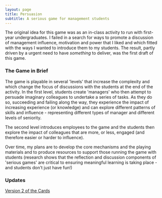 ```yaml
---
layout: page
title: Persuasion
subtitle: A serious game for management students
---
```


The original idea for this game was as an in-class activity to run with first-year undergraduates. I failed in a search for ways to promote a discussion of management influence, motivation and power that I liked and which fitted with the ways I wanted to introduce them to my students. The result, partly driven by a urgent need to have *something* to deliver, was the first draft of this game.

### The Game in Brief

The game is playable in several 'levels' that increase the complexity and which change the focus of discussions with the students at the end of the activity. In the first level, students create 'managers' who then attempt to persuade imaginary colleagues to undertake a series of tasks. As they do so, succeeding and failing along the way, they experience the impact of increasing experience (or knowledge) and can explore different patterns of skills and influence - representing different types of manager and different levels of seniority.

The second level introduces employees to the game and the students then explore the impact of colleagues that are more, or less, engaged (and therefore easier or harder to influence).

Over time, my plans are to develop the core mechanisms and the playing materials and to produce resources to support those running the game with students (research shows that the reflection and discussion components of 'serious games' are critical to ensuring meaningful learning is taking place - and students don't just have fun!)

### Updates

[Version 2 of the Cards](2019-02-06-Card-Development.md)

